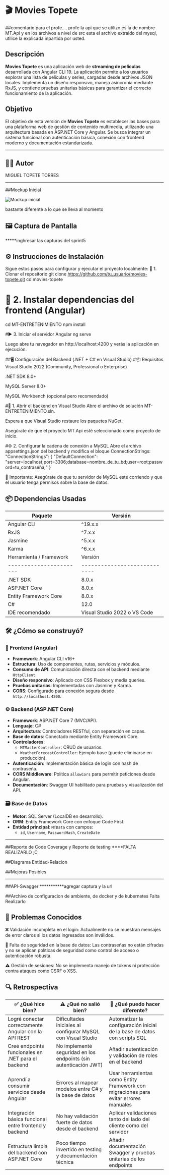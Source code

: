 # 🎬 Movies Topete
##comentario para el profe....
profe la api que se utilizo es la de nombre MT.Api y en los archivos a nivel de src esta el archivo extraido del mysql, utilice la explicada inpartida por usted.

## Descripción

**Movies Topete** es una aplicación web de **streaming de películas** desarrollada con Angular CLI 19. La aplicación permite a los usuarios explorar una lista de películas y series, cargadas desde archivos JSON locales. Implementa un diseño responsivo, maneja asincronía mediante RxJS, y contiene pruebas unitarias básicas para garantizar el correcto funcionamiento de la aplicación.

## Objetivo

El objetivo de esta versión de **Movies Topete** es establecer las bases para una plataforma web de gestión de contenido multimedia, utilizando una arquitectura basada en ASP.NET Core y Angular. Se busca integrar un sistema funcional con autenticación básica, conexión con frontend moderno y documentación estandarizada.

---

## 🙋‍♂️ Autor

MIGUEL TOPETE TORRES

---

##Mockup Inicial

![Mockup inicial](test/sprint5-capturas/mockupInicial.jpg)


bastante diferente a lo que se lleva al momento


## 🖼️ Captura de Pantalla

*****inghresar las capturas del sprint5


## ⚙️ Instrucciones de Instalación
Sigue estos pasos para configurar y ejecutar el proyecto localmente:
🚀 1. Clonar el repositorio
git clone https://github.com/tu_usuario/movies-topete.git
cd movies-topete

# 🧩 2. Instalar dependencias del frontend (Angular)
cd MT-ENTRETENIMIENTO
npm install

#▶️ 3. Iniciar el servidor Angular
ng serve

Luego abre tu navegador en http://localhost:4200 y verás la aplicación en ejecución.

##🖥️ Configuración del Backend (.NET + C# en Visual Studio)
#📦 Requisitos
Visual Studio 2022 (Community, Professional o Enterprise)

.NET SDK 8.0+

MySQL Server 8.0+

MySQL Workbench (opcional pero recomendado)

#🔧 1. Abrir el backend en Visual Studio
Abre el archivo de solución MT-ENTRETENIMIENTO.sln.

Espera a que Visual Studio restaure los paquetes NuGet.

Asegúrate de que el proyecto MT.Api esté seleccionado como proyecto de inicio.

#⚙️ 2. Configurar la cadena de conexión a MySQL
Abre el archivo appsettings.json del backend y modifica el bloque ConnectionStrings:
"ConnectionStrings": {
  "DefaultConnection": "server=localhost;port=3306;database=nombre_de_tu_bd;user=root;password=tu_contraseña;"
}

🛑 Importante: Asegúrate de que tu servidor de MySQL esté corriendo y que el usuario tenga permisos sobre la base de datos.





## 📦 Dependencias Usadas
| Paquete              | Versión |
| -------------------- | ------- |
| Angular CLI          | ^19.x.x |
| RxJS                 | ^7.x.x  |
| Jasmine              | ^5.x.x  |
| Karma                | ^6.x.x  |
| Herramienta / Framework | Versión                      |
| ----------------------- | ---------------------------- |
| .NET SDK                | 8.0.x                        |
| ASP.NET Core            | 8.0.x                        |
| Entity Framework Core   | 8.0.x                        |
| C#                      | 12.0                         |
| IDE recomendado         | Visual Studio 2022 o VS Code |


## 🛠️ ¿Cómo se construyó?

### 🧩 Frontend (Angular)

- **Framework**: Angular CLI v16+  
- **Estructura**: Uso de componentes, rutas, servicios y módulos.
- **Consumo de API**: Comunicación directa con el backend mediante `HttpClient`.
- **Diseño responsivo**: Aplicado con CSS Flexbox y media queries.
- **Pruebas unitarias**: Implementadas con Jasmine y Karma.
- **CORS**: Configurado para conexión segura desde `http://localhost:4200`.

### ⚙️ Backend (ASP.NET Core)

- **Framework**: ASP.NET Core 7 (MVC/API).
- **Lenguaje**: C#
- **Arquitectura**: Controladores RESTful, con separación en capas.
- **Base de datos**: Conectado mediante Entity Framework Core.
- **Controladores**:
  - `MTMasterController`: CRUD de usuarios.
  - `WeatherForecastController`: Ejemplo base (puede eliminarse en producción).
- **Autenticación**: Implementación básica de login con hash de contraseña.
- **CORS Middleware**: Política `allowCors` para permitir peticiones desde Angular.
- **Documentación**: Swagger UI habilitado para pruebas y visualización del API.

### 🗃️ Base de Datos

- **Motor**: SQL Server (LocalDB en desarrollo).
- **ORM**: Entity Framework Core con enfoque Code First.
- **Entidad principal**: `MTData` con campos:
  - `id`, `Username`, `PasswordHash`, `CreateDate`

---

##Reporte de Code Coverage y Reporte de testing
****FALTA REALIZARLO ;C

##Diagrama Entidad-Relacion

##Mejoras Posibles
**********

##API-Swagger
***********agregar captura y la url

##Archivo de configuracion de ambiente, de docker y de kubernetes
Falta Realizarlo

## 🐞 Problemas Conocidos
❌ Validación incompleta en el login: Actualmente no se muestran mensajes de error claros si los datos ingresados son inválidos.

🔐 Falta de seguridad en la base de datos: Las contraseñas no están cifradas y no se aplican políticas de seguridad como control de acceso o autenticación robusta.

⚠️ Gestión de sesiones: No se implementa manejo de tokens ni protección contra ataques como CSRF o XSS.


## 🔍 Retrospectiva

| ✅ ¿Qué hice bien?                                     | ⚠️ ¿Qué no salió bien?                                           | 🔄 ¿Qué puedo hacer diferente?                                                       |
| ----------------------------------------------------- | ---------------------------------------------------------------- | ------------------------------------------------------------------------------------ |
| Logré conectar correctamente Angular con la API REST  | Dificultades iniciales al configurar MySQL con Visual Studio     | Automatizar la configuración inicial de la base de datos con scripts SQL             |
| Creé endpoints funcionales en .NET para el backend    | No implementé seguridad en los endpoints (sin autenticación JWT) | Añadir autenticación y validación de roles en el backend                             |
| Aprendí a consumir servicios desde Angular            | Errores al mapear modelos entre C# y la base de datos            | Usar herramientas como Entity Framework con migraciones para evitar errores manuales |
| Integración básica funcional entre frontend y backend | No hay validación fuerte de datos desde el backend               | Aplicar validaciones tanto del lado del cliente como del servidor                    |
| Estructura limpia del backend con ASP.NET Core        | Poco tiempo invertido en testing y documentación técnica         | Añadir documentación Swagger y pruebas unitarias de los endpoints                    |

